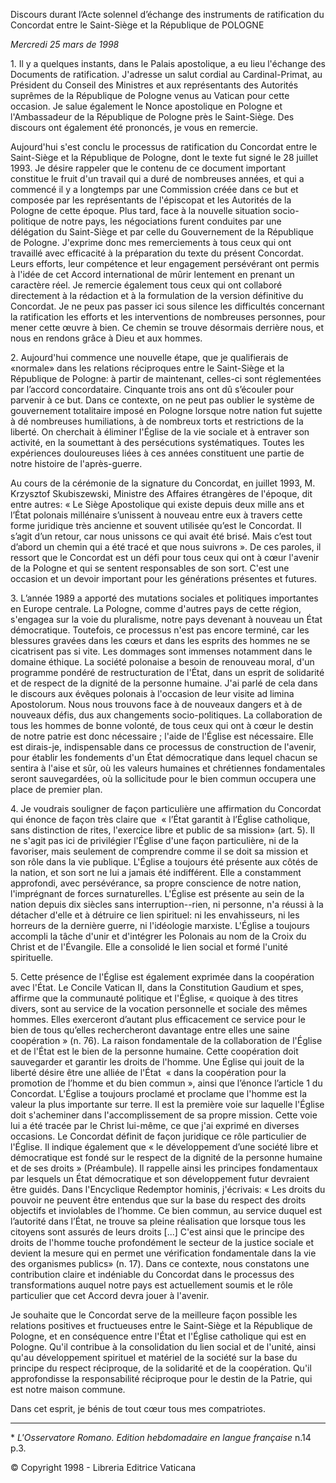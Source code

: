 Discours durant l’Acte solennel d’échange des instruments de ratification du Concordat entre le Saint-Siège et la République de POLOGNE

*Mercredi 25 mars de 1998*

1\. Il y a quelques instants, dans le Palais apostolique, a eu lieu l'échange des Documents de ratification. J'adresse un salut cordial au Cardinal-Primat, au Président du Conseil des Ministres et aux représentants des Autorités suprêmes de la République de Pologne venus au Vatican pour cette occasion. Je salue également le Nonce apostolique en Pologne et l'Ambassadeur de la République de Pologne près le Saint-Siège. Des discours ont également été prononcés, je vous en remercie.

Aujourd'hui s'est conclu le processus de ratification du Concordat entre le Saint-Siège et la République de Pologne, dont le texte fut signé le 28 juillet 1993. Je désire rappeler que le contenu de ce document important constitue le fruit d'un travail qui a duré de nombreuses années, et qui a commencé il y a longtemps par une Commission créée dans ce but et composée par les représentants de l'épiscopat et les Autorités de la Pologne de cette époque. Plus tard, face à la nouvelle situation socio-politique de notre pays, les négociations furent conduites par une délégation du Saint-Siège et par celle du Gouvernement de la République de Pologne. J'exprime donc mes remerciements à tous ceux qui ont travaillé avec efficacité à la préparation du texte du présent Concordat. Leurs efforts, leur compétence et leur engagement persévérant ont permis à l'idée de cet Accord international de mûrir lentement en prenant un caractère réel. Je remercie également tous ceux qui ont collaboré directement à la rédaction et à la formulation de la version définitive du Concordat. Je ne peux pas passer ici sous silence les difficultés concernant la ratification les efforts et les interventions de nombreuses personnes, pour mener cette œuvre à bien. Ce chemin se trouve désormais derrière nous, et nous en rendons grâce à Dieu et aux hommes.

2\. Aujourd'hui commence une nouvelle étape, que je qualifierais de «normale» dans les relations réciproques entre le Saint-Siège et la République de Pologne: à partir de maintenant, celles-ci sont réglementées par l’accord concordataire. Cinquante trois ans ont dû s’écouler pour parvenir à ce but. Dans ce contexte, on ne peut pas oublier le système de gouvernement totalitaire imposé en Pologne lorsque notre nation fut sujette à dé nombreuses humiliations, à de nombreux torts et restrictions de la liberté. On cherchait à éliminer l'Église de la vie sociale et à entraver son activité, en la soumettant à des persécutions systématiques. Toutes les expériences douloureuses liées à ces années constituent une partie de notre histoire de l'après-guerre.

Au cours de la cérémonie de la signature du Concordat, en juillet 1993, M. Krzysztof Skubiszewski, Ministre des Affaires étrangères de l'époque, dit entre autres: « Le Siège Apostolique qui existe depuis deux mille ans et l’État polonais millénaire s’unissent à nouveau entre eux à travers cette forme juridique très ancienne et souvent utilisée qu’est le Concordat. Il s’agit d’un retour, car nous unissons ce qui avait été brisé. Mais c’est tout d’abord un chemin qui a été tracé et que nous suivrons ». De ces paroles, il ressort que le Concordat est un défi pour tous ceux qui ont à cœur l'avenir de la Pologne et qui se sentent responsables de son sort. C'est une occasion et un devoir important pour les générations présentes et futures.

3\. L’année 1989 a apporté des mutations sociales et politiques importantes en Europe centrale. La Pologne, comme d'autres pays de cette région, s'engagea sur la voie du pluralisme, notre pays devenant à nouveau un État démocratique. Toutefois, ce processus n'est pas encore terminé, car les blessures gravées dans les cœurs et dans les esprits des hommes ne se cicatrisent pas si vite. Les dommages sont immenses notamment dans le domaine éthique. La société polonaise a besoin de renouveau moral, d'un programme pondéré de restructuration de l'État, dans un esprit de solidarité et de respect de la dignité de la personne humaine. J'ai parlé de cela dans le discours aux évêques polonais à l'occasion de leur visite ad limina Apostolorum. Nous nous trouvons face à de nouveaux dangers et à de nouveaux défis, dus aux changements socio-politiques. La colla­boration de tous les hommes de bonne volonté, de tous ceux qui ont à cœur le destin de notre patrie est donc nécessaire ; l'aide de l'Église est nécessaire. Elle est dirais-je, indispensable dans ce processus de construction de l'avenir, pour établir les fondements d'un État démocratique dans lequel chacun se sentira à l'aise et sûr, où les valeurs humaines et chrétiennes fondamentales seront sauvegardées, où la sollicitude pour le bien commun occupera une place de premier plan.

4\. Je voudrais souligner de façon particulière une affirmation du Concordat qui énonce de façon très claire que  « l’État garantit à l’Église catholique, sans distinction de rites, l'exercice libre et public de sa mission» (art. 5). Il ne s'agit pas ici de privilégier l'Église d'une façon particulière, ni de la favoriser, mais seulement de comprendre comme il se doit sa mission et son rôle dans la vie publique. L'Église a toujours été présente aux côtés de la nation, et son sort ne lui a jamais été indifférent. Elle a constamment approfondi, avec persévérance, sa propre conscience de notre nation, l'imprégnant de forces surnaturelles. L'Église est présente au sein de la nation depuis dix siècles sans interruption--rien, ni personne, n'a réussi à la détacher d'elle et à détruire ce lien spirituel: ni les envahisseurs, ni les horreurs de la dernière guerre, ni l'idéologie marxiste. L'Église a toujours accompli la tâche d'unir et d'intégrer les Polonais au nom de la Croix du Christ et de l'Évangile. Elle a consolidé le lien social et formé l'unité spirituelle.

5\. Cette présence de l'Église est également exprimée dans la coopération avec l'État. Le Concile Vatican II, dans la Constitution Gaudium et spes, affirme que la communauté politique et l'Église, « quoique à des titres divers, sont au service de la vocation personnelle et sociale des mêmes hommes. Elles exerceront d’autant plus efficacement ce service pour le bien de tous qu’elles rechercheront davantage entre elles une saine coopération » (n. 76). La raison fondamentale de la collaboration de l'Église et de l'État est le bien de la personne humaine. Cette coopération doit sauvegarder et garantir les droits de l'homme. Une Église qui jouit de la liberté désire être une alliée de l'État  « dans la coopération pour la promotion de l’homme et du bien commun », ainsi que l’énonce l’article 1 du Concordat. L'Église a toujours proclamé et proclame que l'homme est la valeur la plus importante sur terre. Il est la première voie sur laquelle l'Église doit s'acheminer dans l'accomplissement de sa propre mission. Cette voie lui a été tracée par le Christ lui-même, ce que j'ai exprimé en diverses occasions. Le Concordat définit de façon juridique ce rôle particulier de l'Église. Il indique également que « le développement d’une société libre et démocratique est fondé sur le respect de la dignité de la personne humaine et de ses droits » (Préambule). Il rappelle ainsi les principes fondamentaux par lesquels un État démocratique et son développement futur devraient être guidés. Dans l'Encyclique Redemptor hominis, j'écrivais: « Les droits du pouvoir ne peuvent être entendus que sur la base du respect des droits objectifs et inviolables de l’homme. Ce bien commun, au service duquel est l’autorité dans l’État, ne trouve sa pleine réalisation que lorsque tous les citoyens sont assurés de leurs droits \[...\] C'est ainsi que le principe des droits de l'homme touche profondément le secteur de la justice sociale et devient la mesure qui en permet une vérification fondamentale dans la vie des organismes publics» (n. 17). Dans ce contexte, nous constatons une contribution claire et indéniable du Concordat dans le processus des transformations auquel notre pays est actuellement soumis et le rôle particulier que cet Accord devra jouer à l'avenir.

Je souhaite que le Concordat serve de la meilleure façon possible les relations positives et fructueuses entre le Saint-Siège et la République de Pologne, et en conséquence entre l'État et l'Église catholique qui est en Pologne. Qu'il contribue à la consolidation du lien social et de l'unité, ainsi qu'au développement spirituel et matériel de la société sur la base du principe du respect réciproque, de la solidarité et de la coopération. Qu'il approfondisse la responsabilité réciproque pour le destin de la Patrie, qui est notre maison commune.

Dans cet esprit, je bénis de tout cœur tous mes compatriotes.

* * *

\* *L'Osservatore Romano. Edition hebdomadaire en langue française* n.14 p.3.

© Copyright 1998 - Libreria Editrice Vaticana
